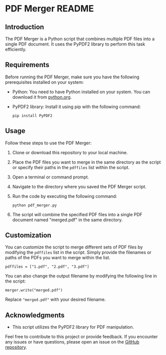 # PDF Merger README

## Introduction
The PDF Merger is a Python script that combines multiple PDF files into a single PDF document. It uses the PyPDF2 library to perform this task efficiently.

## Requirements
Before running the PDF Merger, make sure you have the following prerequisites installed on your system:

- Python: You need to have Python installed on your system. You can download it from [python.org](https://www.python.org/downloads/).

- PyPDF2 library: Install it using pip with the following command:

   ```
   pip install PyPDF2
   ```

## Usage
Follow these steps to use the PDF Merger:

1. Clone or download this repository to your local machine.

2. Place the PDF files you want to merge in the same directory as the script or specify their paths in the `pdffiles` list within the script.

3. Open a terminal or command prompt.

4. Navigate to the directory where you saved the PDF Merger script.

5. Run the code by executing the following command:

   ```
   python pdf_merger.py
   ```

6. The script will combine the specified PDF files into a single PDF document named "merged.pdf" in the same directory.

## Customization
You can customize the script to merge different sets of PDF files by modifying the `pdffiles` list in the script. Simply provide the filenames or paths of the PDFs you want to merge within the list.

```
pdffiles = ["1.pdf", "2.pdf", "3.pdf"]
```

You can also change the output filename by modifying the following line in the script:

```
merger.write("merged.pdf")
```

Replace `"merged.pdf"` with your desired filename.


## Acknowledgments
- This script utilizes the PyPDF2 library for PDF manipulation.

Feel free to contribute to this project or provide feedback. If you encounter any issues or have questions, please open an issue on the [GitHub repository](https://github.com/virendra1109).
